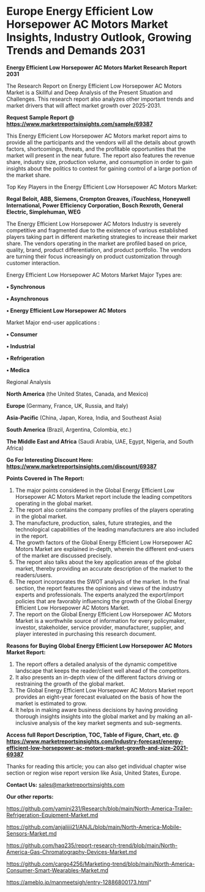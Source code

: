 # Europe Energy Efficient Low Horsepower AC Motors Market Insights, Industry Outlook, Growing Trends and Demands 2031

<strong>Energy Efficient Low Horsepower AC Motors Market Research Report 2031</strong>

The Research Report on Energy Efficient Low Horsepower AC Motors Market is a Skillful and Deep Analysis of the Present Situation and Challenges. This research report also analyzes other important trends and market drivers that will affect market growth over 2025-2031.

<strong>Request Sample Report @ <a href=https://www.marketreportsinsights.com/sample/69387>https://www.marketreportsinsights.com/sample/69387</a></strong>

This Energy Efficient Low Horsepower AC Motors market report aims to provide all the participants and the vendors will all the details about growth factors, shortcomings, threats, and the profitable opportunities that the market will present in the near future. The report also features the revenue share, industry size, production volume, and consumption in order to gain insights about the politics to contest for gaining control of a large portion of the market share.

Top Key Players in the Energy Efficient Low Horsepower AC Motors Market:

<strong>Regal Beloit, ABB, Siemens, Crompton Greaves, iTouchless, Honeywell International, Power Efficiency Corporation, Bosch Rexroth, General Electric, Simplehuman, WEG</strong>

The Energy Efficient Low Horsepower AC Motors Industry is severely competitive and fragmented due to the existence of various established players taking part in different marketing strategies to increase their market share. The vendors operating in the market are profiled based on price, quality, brand, product differentiation, and product portfolio. The vendors are turning their focus increasingly on product customization through customer interaction.

Energy Efficient Low Horsepower AC Motors Market Major Types are:

<strong>• Synchronous

• Asynchronous

• Energy Efficient Low Horsepower AC Motors</strong>

Market Major end-user applications :

<strong>• Consumer

• Industrial

• Refrigeration

• Medica</strong>

Regional Analysis

</u><strong><b>North America</b></strong> (the United States, Canada, and Mexico)

<strong><b>Europe </b></strong>(Germany, France, UK, Russia, and Italy)

<strong><b>Asia-Pacific</b></strong> (China, Japan, Korea, India, and Southeast Asia)

<strong><b>South America</b></strong> (Brazil, Argentina, Colombia, etc.)

<strong><b>The Middle East and Africa</b></strong> (Saudi Arabia, UAE, Egypt, Nigeria, and South Africa)

<strong>Go For Interesting Discount Here: <a href=https://www.marketreportsinsights.com/discount/69387>https://www.marketreportsinsights.com/discount/69387</a></strong>

<strong>Points Covered in The Report:</strong>
<ol>
  <li>The major points considered in the Global Energy Efficient Low Horsepower AC Motors Market report include the leading competitors operating in the global market.</li>
  <li>The report also contains the company profiles of the players operating in the global market.</li>
  <li>The manufacture, production, sales, future strategies, and the technological capabilities of the leading manufacturers are also included in the report.</li>
  <li>The growth factors of the Global Energy Efficient Low Horsepower AC Motors Market are explained in-depth, wherein the different end-users of the market are discussed precisely.</li>
  <li>The report also talks about the key application areas of the global market, thereby providing an accurate description of the market to the readers/users.</li>
  <li>The report incorporates the SWOT analysis of the market. In the final section, the report features the opinions and views of the industry experts and professionals. The experts analyzed the export/import policies that are favorably influencing the growth of the Global Energy Efficient Low Horsepower AC Motors Market.</li>
  <li>The report on the Global Energy Efficient Low Horsepower AC Motors Market is a worthwhile source of information for every policymaker, investor, stakeholder, service provider, manufacturer, supplier, and player interested in purchasing this research document.</li>
</ol>
<strong>Reasons for Buying Global Energy Efficient Low Horsepower AC Motors Market Report:</strong>

<ol>
  <li>The report offers a detailed analysis of the dynamic competitive landscape that keeps the reader/client well ahead of the competitors.</li>
  <li>It also presents an in-depth view of the different factors driving or restraining the growth of the global market.</li>
  <li>The Global Energy Efficient Low Horsepower AC Motors Market report provides an eight-year forecast evaluated on the basis of how the market is estimated to grow.</li>
  <li>It helps in making aware business decisions by having providing thorough insights insights into the global market and by making an all-inclusive analysis of the key market segments and sub-segments.</li>
</ol>
<strong>Access full Report Description, TOC, Table of Figure, Chart, etc. @ <a href=https://www.marketreportsinsights.com/industry-forecast/energy-efficient-low-horsepower-ac-motors-market-growth-and-size-2021-69387>https://www.marketreportsinsights.com/industry-forecast/energy-efficient-low-horsepower-ac-motors-market-growth-and-size-2021-69387</a></strong>


Thanks for reading this article; you can also get individual chapter wise section or region wise report version like Asia, United States, Europe.

<strong>Contact Us:</strong>
sales@marketreportsinsights.com

<strong>Our other reports:</strong>

<a href=https://github.com/yamini231/Research/blob/main/North-America-Trailer-Refrigeration-Equipment-Market.md>https://github.com/yamini231/Research/blob/main/North-America-Trailer-Refrigeration-Equipment-Market.md</a>

<a href=https://github.com/anjaliiii21/ANJL/blob/main/North-America-Mobile-Sensors-Market.md>https://github.com/anjaliiii21/ANJL/blob/main/North-America-Mobile-Sensors-Market.md</a>

<a href=https://github.com/haq235/report-research-trend/blob/main/North-America-Gas-Chromatography-Devices-Market.md>https://github.com/haq235/report-research-trend/blob/main/North-America-Gas-Chromatography-Devices-Market.md</a>

<a href=https://github.com/cargo4256/Marketing-trend/blob/main/North-America-Consumer-Smart-Wearables-Market.md>https://github.com/cargo4256/Marketing-trend/blob/main/North-America-Consumer-Smart-Wearables-Market.md</a>

<a href=https://ameblo.jp/manmeetsigh/entry-12886800173.html>https://ameblo.jp/manmeetsigh/entry-12886800173.html</a>"
